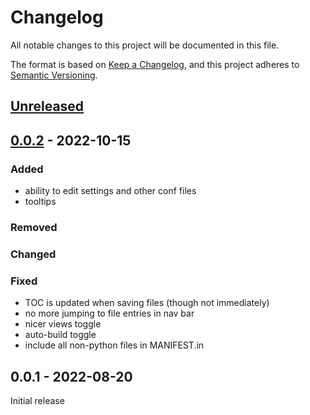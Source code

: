 # Changelog
All notable changes to this project will be documented in this file.

The format is based on [Keep a Changelog](https://keepachangelog.com/en/1.0.0/),
and this project adheres to [Semantic Versioning](https://semver.org/spec/v2.0.0.html).

## [Unreleased]

## [0.0.2] - 2022-10-15

### Added
* ability to edit settings and other conf files
* tooltips

### Removed

### Changed

### Fixed

* TOC is updated when saving files (though not immediately)
* no more jumping to file entries in nav bar
* nicer views toggle
* auto-build toggle
* include all non-python files in MANIFEST.in

## 0.0.1 - 2022-08-20

Initial release

[Unreleased]: https://github.com/fmatter/pylingdocs-gui/compare/0.0.2...HEAD
[0.0.2]: https://github.com/fmatter/pylingdocs-gui/compare/0.0.1...v0.0.2